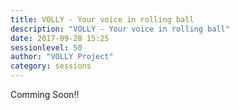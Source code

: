 ```yaml
---
title: VOLLY - Your voice in rolling ball
description: "VOLLY - Your voice in rolling ball"
date: 2017-09-28 15:25
sessionlevel: 50
author: "VOLLY Project"
category: sessions
---
```

Comming Soon!!
